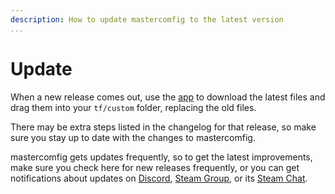 ```yaml
---
description: How to update mastercomfig to the latest version
...
```


# Update

When a new release comes out, use the
[app](https://comfig.app/app) to download 
the latest files and drag them into your `tf/custom` folder,
replacing the old files.

There may be extra steps listed in the changelog for that release, so make
sure you stay up to date with the changes to mastercomfig.

mastercomfig gets updates frequently, so to get the latest improvements, make
sure you check here for new releases frequently, or you can get notifications
about updates on [Discord](https://discord.gg/mastercomfig-389089828249010188),
[Steam Group](https://steamcommunity.com/groups/comfig), or its [Steam Chat](https://s.team/chat/IM8fJTnx).
